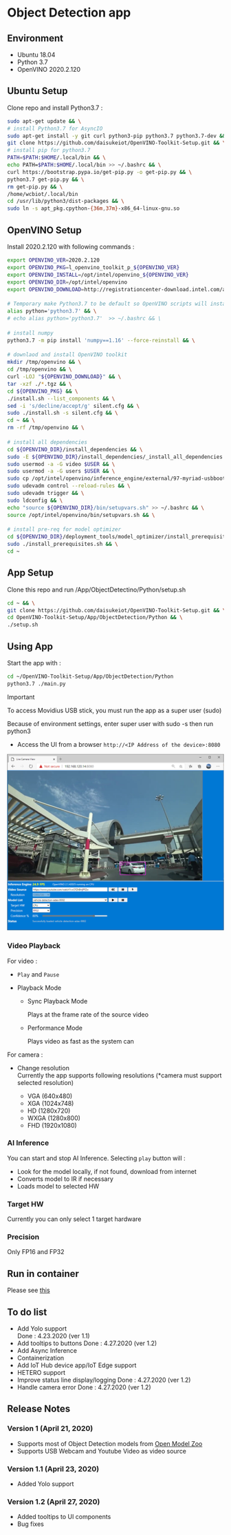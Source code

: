 # Object Detection app

## Environment

- Ubuntu 18.04
- Python 3.7
- OpenVINO 2020.2.120

## Ubuntu Setup

Clone repo and install Python3.7 :

```bash
sudo apt-get update && \
# install Python3.7 for AsyncIO
sudo apt-get install -y git curl python3-pip python3.7 python3.7-dev && \
git clone https://github.com/daisukeiot/OpenVINO-Toolkit-Setup.git && \
# install pip for python3.7
PATH=$PATH:$HOME/.local/bin && \
echo PATH=$PATH:$HOME/.local/bin >> ~/.bashrc && \
curl https://bootstrap.pypa.io/get-pip.py -o get-pip.py && \
python3.7 get-pip.py && \
rm get-pip.py && \
/home/wcbiot/.local/bin
cd /usr/lib/python3/dist-packages && \
sudo ln -s apt_pkg.cpython-{36m,37m}-x86_64-linux-gnu.so
```

## OpenVINO Setup

Install 2020.2.120 with following commands :

```bash
export OPENVINO_VER=2020.2.120
export OPENVINO_PKG=l_openvino_toolkit_p_${OPENVINO_VER}
export OPENVINO_INSTALL=/opt/intel/openvino_${OPENVINO_VER}
export OPENVINO_DIR=/opt/intel/openvino
export OPENVINO_DOWNLOAD=http://registrationcenter-download.intel.com/akdlm/irc_nas/16612/l_openvino_toolkit_p_2020.2.120.tgz

# Temporary make Python3.7 to be default so OpenVINO scripts will install libraries for Python3.7
alias python='python3.7' && \
# echo alias python='python3.7'  >> ~/.bashrc && \

# install numpy
python3.7 -m pip install 'numpy==1.16' --force-reinstall && \

# downlaod and install OpenVINO toolkit
mkdir /tmp/openvino && \
cd /tmp/openvino && \
curl -LOJ "${OPENVINO_DOWNLOAD}" && \
tar -xzf ./*.tgz && \
cd ${OPENVINO_PKG} && \
./install.sh --list_components && \
sed -i 's/decline/accept/g' silent.cfg && \
sudo ./install.sh -s silent.cfg && \
cd ~ && \
rm -rf /tmp/openvino && \

# install all dependencies
cd ${OPENVINO_DIR}/install_dependencies && \
sudo -E ${OPENVINO_DIR}/install_dependencies/_install_all_dependencies.sh && \
sudo usermod -a -G video $USER && \
sudo usermod -a -G users $USER && \
sudo cp /opt/intel/openvino/inference_engine/external/97-myriad-usbboot.rules /etc/udev/rules.d/ && \
sudo udevadm control --reload-rules && \
sudo udevadm trigger && \
sudo ldconfig && \
echo "source ${OPENVINO_DIR}/bin/setupvars.sh" >> ~/.bashrc && \
source /opt/intel/openvino/bin/setupvars.sh && \

# install pre-req for model optimizer
cd ${OPENVINO_DIR}/deployment_tools/model_optimizer/install_prerequisites && \
sudo ./install_prerequisites.sh && \
cd ~
```

## App Setup

Clone this repo and run /App/ObjectDetectino/Python/setup.sh

```bash
cd ~ && \
git clone https://github.com/daisukeiot/OpenVINO-Toolkit-Setup.git && \
cd OpenVINO-Toolkit-Setup/App/ObjectDetection/Python && \
./setup.sh

```

## Using App

Start the app with :  

```bash
cd ~/OpenVINO-Toolkit-Setup/App/ObjectDetection/Python
python3.7 ./main.py
```

> [!IMPORTANT]
> To access Movidius USB stick, you must run the app as a super user (sudo)  
>
> Because of environment settings, enter super user with sudo -s then run python3

- Access the UI from a browser `http://<IP Address of the device>:8080`

![Browser](media/Browser_UI.png)

### Video Playback

For video :

- `Play` and `Pause`
- Playback Mode  

  - Sync Playback Mode  

    Plays at the frame rate of the source video

  - Performance Mode

    Plays video as fast as the system can

For camera :

- Change resolution  
  Currently the app supports following resolutions (*camera must support selected resolution)

  - VGA  (640x480)
  - XGA  (1024x748)
  - HD   (1280x720)
  - WXGA (1280x800)
  - FHD  (1920x1080)

### AI Inference

You can start and stop AI Inference.  Selecting `play` button will :  

- Look for the model locally, if not found, download from internet
- Converts model to IR if necessary
- Loads model to selected HW

### Target HW

Currently you can only select 1 target hardware

### Precision

Only FP16 and FP32

## Run in container

Please see [this](../README.md)

## To do list

- Add Yolo support  
    Done : 4.23.2020 (ver 1.1)
- Add tooltips to buttons
    Done : 4.27.2020 (ver 1.2)
- Add Async Inference
- Containerization
- Add IoT Hub device app/IoT Edge support
- HETERO support
- Improve status line display/logging
    Done : 4.27.2020 (ver 1.2)
- Handle camera error
    Done : 4.27.2020 (ver 1.2)

## Release Notes

### Version 1 (April 21, 2020)

- Supports most of Object Detection models from [Open Model Zoo](https://github.com/opencv/open_model_zoo)  
- Supports USB Webcam and Youtube Video as video source

### Version 1.1 (April 23, 2020)

- Added Yolo support

### Version 1.2 (April 27, 2020)

- Added tooltips to UI components
- Bug fixes

